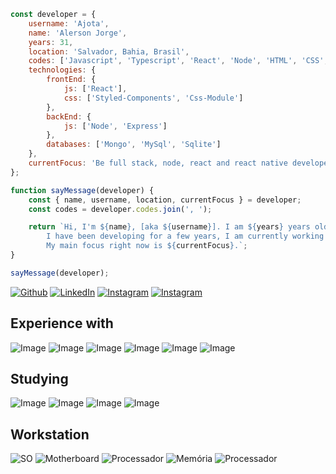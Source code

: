 ```js
const developer = {
	username: 'Ajota',
	name: 'Alerson Jorge',
	years: 31,
	location: 'Salvador, Bahia, Brasil',
	codes: ['Javascript', 'Typescript', 'React', 'Node', 'HTML', 'CSS', 'PHP'],
	technologies: {
		frontEnd: {
			js: ['React'],
			css: ['Styled-Components', 'Css-Module']
		},
		backEnd: {
			js: ['Node', 'Express']
		},
		databases: ['Mongo', 'MySql', 'Sqlite']
	},
	currentFocus: 'Be full stack, node, react and react native developer',
};

function sayMessage(developer) {
	const { name, username, location, currentFocus } = developer;
	const codes = developer.codes.join(', ');

	return `Hi, I'm ${name}, [aka ${username}]. I am ${years} years old, I live in ${location}.
		I have been developing for a few years, I am currently working and studying at ${codes}.
		My main focus right now is ${currentFocus}.`;
}

sayMessage(developer);
```
[![Github](https://img.shields.io/badge/GitHub-100000?style=for-the-badge&logo=github&logoColor=white)](https://github.com/ajotanc)
[![LinkedIn](https://img.shields.io/badge/LinkedIn-0077B5?style=for-the-badge&logo=linkedin&logoColor=white)](https://linkedin.com/in/ajotanc)
[![Instagram](https://img.shields.io/badge/Instagram-E4405F?style=for-the-badge&logo=instagram&logoColor=white)](https://instagram.com/ajotanc)
[![Instagram](https://img.shields.io/badge/Gmail-D14836?style=for-the-badge&logo=gmail&logoColor=white)](mailto:ajotanc@gmail.com)

Experience with
------

![Image](https://img.shields.io/badge/HTML5-E34F26?style=for-the-badge&logo=html5&logoColor=white)
![Image](https://img.shields.io/badge/CSS3-1572B6?style=for-the-badge&logo=css3&logoColor=white)
![Image](https://img.shields.io/badge/JavaScript-F7DF1E?style=for-the-badge&logo=javascript&logoColor=black)
![Image](https://img.shields.io/badge/PHP-777BB4?style=for-the-badge&logo=php&logoColor=white)
![Image](https://img.shields.io/badge/Bootstrap-563D7C?style=for-the-badge&logo=bootstrap&logoColor=white)
![Image](https://img.shields.io/badge/MySQL-00000F?style=for-the-badge&logo=mysql&logoColor=white)

Studying
------

![Image](https://img.shields.io/badge/React-20232A?style=for-the-badge&logo=react&logoColor=61DAFB)
![Image](https://img.shields.io/badge/Node.js-43853D?style=for-the-badge&logo=node.js&logoColor=white)
![Image](https://img.shields.io/badge/TypeScript-007ACC?style=for-the-badge&logo=typescript&logoColor=white)
![Image](https://img.shields.io/badge/Sass-CC6699?style=for-the-badge&logo=sass&logoColor=white)


Workstation
------
![SO](https://img.shields.io/badge/Windows-53b7d2?style=for-the-badge&logo=windows&logoColor=white)
![Motherboard](https://img.shields.io/badge/motherboard-x570%20elite-53b7d2?style=for-the-badge&logoColor=white)
![Processador](https://img.shields.io/badge/AMD-Ryzen_5_3600-53b7d2?style=for-the-badge&logo=amd&logoColor=white)
![Memória](https://img.shields.io/badge/RAM-16GB-53b7d2?style=for-the-badge&logoColor=white)
![Processador](https://img.shields.io/badge/AMD-Radeon_RX_580-53b7d2?style=for-the-badge&logo=amd&logoColor=white)
